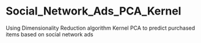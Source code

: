 # Social_Network_Ads_PCA_Kernel
Using Dimensionality Reduction algorithm Kernel PCA to predict purchased items based on social network ads
